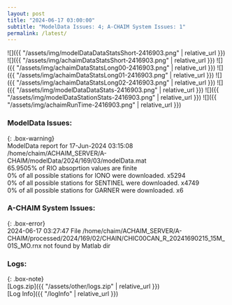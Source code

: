 ```yaml
---
layout: post
title: "2024-06-17 03:00:00"
subtitle: "ModelData Issues: 4; A-CHAIM System Issues: 1"
permalink: /latest/
---
```


![]({{ "/assets/img/modelDataDataStatsShort-2416903.png" | relative_url }})
![]({{ "/assets/img/achaimDataStatsShort-2416903.png" | relative_url }})
![]({{ "/assets/img/achaimDataStatsLong00-2416903.png" | relative_url }})
![]({{ "/assets/img/achaimDataStatsLong01-2416903.png" | relative_url }})
![]({{ "/assets/img/achaimDataStatsLong02-2416903.png" | relative_url }})
![]({{ "/assets/img/modelDataDataStats-2416903.png" | relative_url }})
![]({{ "/assets/img/modelDataStationStats-2416903.png" | relative_url }})
![]({{ "/assets/img/achaimRunTime-2416903.png" | relative_url }})


### ModelData Issues:  
  
{: .box-warning}  
 ModelData report for 17-Jun-2024 03:15:08   
 /home/chaim/ACHAIM_SERVER/A-CHAIM/modelData/2024/169/03/modelData.mat   
 65.9505% of RIO absoprtion values are finite   
 0% of all possible stations for IONO were downloaded. x5294   
 0% of all possible stations for SENTINEL were downloaded. x4749   
 0% of all possible stations for GARNER were downloaded. x6   
  
### A-CHAIM System Issues:  
  
{: .box-error}  
2024-06-17 03:27:47 File /home/chaim/ACHAIM_SERVER/A-CHAIM/processed/2024/169/02/CHAIN/CHIC00CAN_R_20241690215_15M_01S_MO.rnx not found by Matlab dir  

### Logs:  
  
{: .box-note}  
[Logs.zip]({{ "/assets/other/logs.zip" | relative_url }})  
[Log Info]({{ "/logInfo" | relative_url }})  
